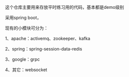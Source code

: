 这个仓库主要用来存放平时练习用的代码，基本都是demo级别

采用spring boot，

现有的小模块可分为：

1、apache：activemq、zookeeper、kafka

2、spring：spring-session-data-redis

3、google：grpc

4、其它：websocket
